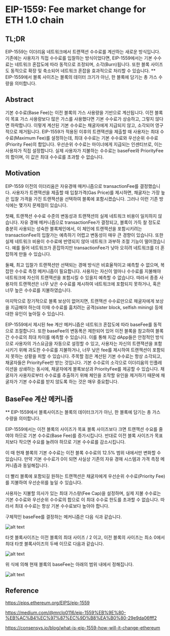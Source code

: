 # EIP-1559: Fee market change for ETH 1.0 chain


## TL;DR
EIP-1559는 이더리움 네트워크에서 트랜잭션 수수료를 계산하는 새로운 방식입니다. 기존에는 사용자가 직접 수수료를 입찰하는 방식이었다면, EIP-1559에서는 기본 수수료는 네트워크 혼잡도에 따라 동적으로 조정되며, 소각(Burn)됩니다. 또한 블록 사이즈도 동적으로 확장 및 축소되어 네트워크 혼잡을 효과적으로 처리할 수 있습니다.
** EIP-1559에서 블록 사이즈는 블록의 데이터 크기가 아닌, 한 블록에 담기는 총 가스 수량을 의미합니다.


## Abstract
기본 수수료(Base Fee)는 이전 블록의 가스 사용량을 기반으로 계산됩니다. 이전 블록이 목표 가스 사용량보다 많은 가스를 사용했다면 기본 수수료가 상승하고, 그렇지 않다면 하락합니다. 이렇게 계산된 기본 수수료는 채굴자에게 지급되지 않고, 소각되어 영구적으로 제거됩니다. EIP-1559가 적용된 이후의 트랜잭션을 제출할 때 사용자는 최대 수수료(Maximum Fee)를 설정하는데, 최대 수수료는 기본 수수료와 우선순위 수수료(Priority Fee)의 합입니다. 우선순위 수수료는 마이너에게 지급되는 인센티브로, 이는 사용자가 직접 설정합니다. 실제 사용자가 지불하는 수수료는 baseFee와 PriorityFee의 합이며, 이 값은 최대 수수료를 초과할 수 없습니다.

## Motivation
EIP-1559 이전의 이더리움은 자유경매 매커니즘으로 transactionFee를 결정했습니다. 사용자가 트랜잭션을 제출할 때 입찰가격(Gas Price)를 제시하면, 채굴자는 가장 높은 입찰 가격을 가진 트랜잭션을 선택하여 블록에 포함시켰습니다. 그러나 이런 기존 방식에는 몇가지 문제점이 있습니다.

첫째, 트랜잭션 수수료 수준의 변동성과 트랜잭션의 실제 네트워크 비용이 일치하지 않습니다.
자유 경매 메커니즘으로 transactionFee가 결정되고, 블록이 가득 찰 정도로 충분히 사용되는 성숙한 블록체인에서, 이 체인에 트랜잭션을 포함시키려는 transactionFee의 입찰가는 예측하기 어렵고 변동성이 매우 큰 경향이 있습니다. 또한 실제 네트워크 비용이 수수료에 반영되지 않아 네트워크 과부하 조절 기능이 떨어졌습니다. 예를 들어 네트워크가 혼잡하지만 transactionFee가 낮아 오히려 네트워크를 더 혼잡하게 만들 수 있습니다.

둘째, 최고 입찰가 트랜잭션만 선택되는 경매 방식은 비효율적이고 예측할 수 없으며, 복잡한 수수료 측정 메커니즘이 필요합니다. 사용자는 자신이 얼마나 수수료를 지불해야 네트워크에 자신의 트랜잭션을 포함시킬 수 있을지 예측할 수 없습니다. 따라서 종종 사용자의 트랜잭션은 너무 낮은 수수료를 제시하여 네트워크에 포함되지 못하거나, 혹은 너무 높은 수수료를 지불하였습니다.

마지막으로 장기적으로 블록 보상이 없어지면, 트랜잭션 수수료만으로 채굴자에게 보상을 지급해야 하는데 이때 수수료를 훔치려는 공격(sister block, selfish mining) 등에 대한 유인이 높아질 수 있습니다. 

EIP-1559에서 제시된 fee 계산 메커니즘은 네트워크 혼잡도에 따라 baseFee를 동적으로 조절합니다. 또한 baseFee의 변동폭은 제한되어 있어 이전 블록을 참고하여 블록간 수수료의 최대 차이를 예측할 수 있습니다. 이를 통해 지갑 dApp들은 안정적인 방식으로 사용자의 가스요금을 자동으로 설정할 수 있고, 사용자는 자신의 트랜잭션을 포함시키기 위해 과도한 수수료를 지불하거나, 너무 낮은 fee를 제시하여 트랜잭션이 포함되지 못하는 상황을 피할 수 있습니다.
주목할 점은 계산된 기본 수수료는 항상 소각되고, 채굴자들은 PriorityFee만 받는 것입니다. 기본 수수료의 소각으로 이더리움의 인플레이션을 상쇄하는 동시에, 채굴자에게 블록보상과 PriorityFee를 제공할 수 있습니다.
채굴자가 사용자로부터 수수료를 추출하기 위해 체인을 조작할 유인을 제거하기 때문에 채굴자가 기본 수수료를 받지 않도록 하는 것은 매우 중요합니다.

## BaseFee 계산 메커니즘

** EIP-1559에서 블록사이즈는 블록의 데이터크기가 아닌, 한 블록에 담기는 총 가스 수량을 의미합니다.

EIP-1559에서는 이전 블록의 사이즈가 목표 블록 사이즈보다 크면 트랜잭션 수요를 줄여야 하므로 기본 수수료(Base Fee)를 증가시킵니다. 반대로 이전 블록 사이즈가 목표치보다 작으면 수요를 늘려야 하므로 기본 수수료를 감소시킵니다.

이 때 현재 블록의 기본 수수료는 이전 블록 수수료의 12.5% 범위 내에서만 변화할 수 있습니다. 만약 기본 수수료가 0이 되면 사실상 기존의 자유 경매 시스템과 가격 측정 메커니즘과 동일해집니다.

더 빨리 블록에 포함되길 원하는 트랜잭션은 채굴자에게 우선순위 수수료(Priority Fee)를 지불하여 우선순위를 높일 수 있습니다.

사용자는 지불할 의사가 있는 최대 가스량(Fee Cap)을 설정하며, 실제 지불 수수료는 기본 수수료와 우선순위 수수료의 합으로 이 최대 수수료 한도를 초과할 수 없습니다. 따라서 최대 수수료는 항상 기본 수수료보다 높아야 합니다.

구체적인 baseFee를 결정하는 메커니즘은 다음 식과 같습니다.


![alt text](https://miro.medium.com/v2/resize:fit:1400/format:webp/0*VFnmkkz-JE8ibQZl)

타겟 블록사이즈는 이전 블록의 최대 사이즈 / 2 이고, 이전 블록의 사이즈는 최소 0에서 최대 타겟 블록사이즈의 두배 이므로 다음과 같습니다.

![alt text](https://miro.medium.com/v2/resize:fit:1400/format:webp/0*bdhMNpOOpd7vG-_Z)

위 식에 의해 현재 블록의 baseFee는 아래의 범위 내에서 정해집니다.

![alt text](https://miro.medium.com/v2/resize:fit:1400/format:webp/0*TWrvbTdGD5OR1dtv)


## Reference

https://eips.ethereum.org/EIPS/eip-1559

https://medium.com/@mrclo0116/eip-1559%EB%9E%80-%EB%AC%B4%EC%97%87%EC%9D%B8%EA%B0%80-29e9da06fff2

https://consensys.io/blog/what-is-eip-1559-how-will-it-change-ethereum
